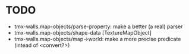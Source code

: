 # TODO
* tmx-walls.map-objects/parse-property: make a better (a real) parser
* tmx-walls.map-objects/shape-data [TextureMapObject]
* tmx-walls.map-objects/map->world: make a more precise predicate (intead of <convert?>)

